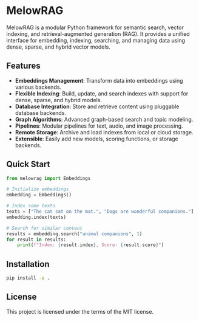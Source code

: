 # MelowRAG

MelowRAG is a modular Python framework for semantic search, vector indexing, and retrieval-augmented generation (RAG). It provides a unified interface for embedding, indexing, searching, and managing data using dense, sparse, and hybrid vector models.

## Features

- **Embeddings Management**: Transform data into embeddings using various backends.
- **Flexible Indexing**: Build, update, and search indexes with support for dense, sparse, and hybrid models.
- **Database Integration**: Store and retrieve content using pluggable database backends.
- **Graph Algorithms**: Advanced graph-based search and topic modeling.
- **Pipelines**: Modular pipelines for text, audio, and image processing.
- **Remote Storage**: Archive and load indexes from local or cloud storage.
- **Extensible**: Easily add new models, scoring functions, or storage backends.

## Quick Start

```python
from melowrag import Embeddings

# Initialize embeddings
embedding = Embeddings()

# Index some texts
texts = ["The cat sat on the mat.", "Dogs are wonderful companions."]
embedding.index(texts)

# Search for similar content
results = embedding.search("animal companions", 1)
for result in results:
    print(f"Index: {result.index}, Score: {result.score}")
```
 

## Installation

```bash
pip install -e .
```

## License

This project is licensed under the terms of the MIT license.
